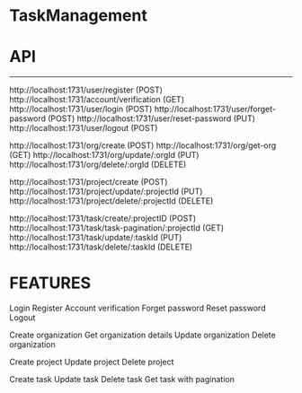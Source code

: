 # TaskManagement

# API
---------------------------------------
http://localhost:1731/user/register (POST)
http://localhost:1731/account/verification (GET)
http://localhost:1731/user/login (POST)
http://localhost:1731/user/forget-password (POST)
http://localhost:1731/user/reset-password (PUT)
http://localhost:1731/user/logout (POST)

http://localhost:1731/org/create (POST)
http://localhost:1731/org/get-org (GET)
http://localhost:1731/org/update/:orgId (PUT)
http://localhost:1731/org/delete/:orgId (DELETE)

http://localhost:1731/project/create (POST)
http://localhost:1731/project/update/:projectId (PUT)
http://localhost:1731/project/delete/:projectId (DELETE)

http://localhost:1731/task/create/:projectID (POST)
http://localhost:1731/task/task-pagination/:projectId (GET)
http://localhost:1731/task/update/:taskId (PUT)
http://localhost:1731/task/delete/:taskId (DELETE)


# FEATURES

Login
Register
Account verification
Forget password
Reset password
Logout

Create organization
Get organization details
Update organization
Delete organization

Create project
Update project
Delete project

Create task
Update task
Delete task
Get task with pagination
